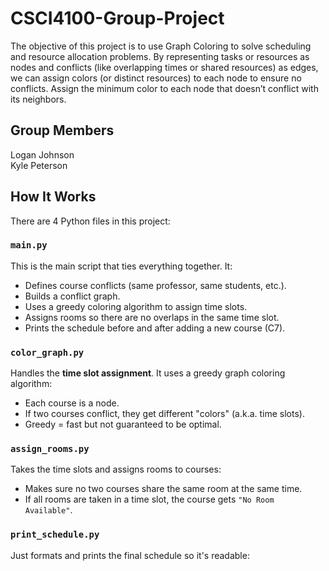 # CSCI4100-Group-Project

The objective of this project is to use Graph Coloring to solve scheduling and resource allocation problems. By representing tasks or resources as nodes and conflicts 
(like overlapping times or shared resources) as edges, we can assign colors (or distinct resources) to each node to ensure no conflicts. Assign the minimum color to 
each node that doesn’t conflict with its neighbors.

## Group Members

Logan Johnson  
Kyle Peterson

## How It Works

There are 4 Python files in this project:

### `main.py`
This is the main script that ties everything together. It:
- Defines course conflicts (same professor, same students, etc.).
- Builds a conflict graph.
- Uses a greedy coloring algorithm to assign time slots.
- Assigns rooms so there are no overlaps in the same time slot.
- Prints the schedule before and after adding a new course (C7).

### `color_graph.py`
Handles the **time slot assignment**. It uses a greedy graph coloring algorithm:
- Each course is a node.
- If two courses conflict, they get different "colors" (a.k.a. time slots).
- Greedy = fast but not guaranteed to be optimal.

### `assign_rooms.py`
Takes the time slots and assigns rooms to courses:
- Makes sure no two courses share the same room at the same time.
- If all rooms are taken in a time slot, the course gets `"No Room Available"`.

### `print_schedule.py`
Just formats and prints the final schedule so it's readable:
